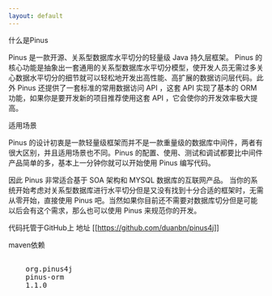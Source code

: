 ```yaml
---
layout: default
---
```

什么是Pinus

Pinus 是一款开源、关系型数据库水平切分的轻量级 Java 持久层框架。 Pinus 的核心功能是抽象出一套通用的关系型数据库水平切分模型，使开发人员无需过多关心数据水平切分的细节就可以轻松地开发出高性能、高扩展的数据访问层代码。此外 Pinus 还提供了一套标准的常用数据访问 API ，这套 API 实现了基本的 ORM 功能，如果你是要开发新的项目推荐使用这套 API ，它会使你的开发效率极大提高。

适用场景

Pinus 的设计初衷是一款轻量级框架而并不是一款重量级的数据库中间件，两者有很大区别，并且适用场景也不同。Pinus 的配置、使用、测试和调试都要比中间件产品简单的多，基本上一分钟你就可以开始使用 Pinus 编写代码。

因此 Pinus 非常适合基于 SOA 架构和 MYSQL 数据库的互联网产品。 当你的系统开始考虑对关系型数据库进行水平切分但是又没有找到十分合适的框架时，无需从零开始，直接使用 Pinus 吧。当然如果你目前还不需要对数据库切分但是可能以后会有这个需求，那么也可以使用 Pinus 来规范你的开发。 

代码托管于GitHub上
地址 [[https://github.com/duanbn/pinus4j]]

maven依赖
<pre>
<dependency>
    <groupId>org.pinus4j</groupId>
    <artifactId>pinus-orm</artifactId>
    <version>1.1.0</version>
</dependency>
</pre>
